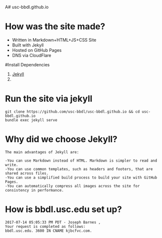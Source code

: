 A# usc-bbdl.github.io


# How was the site made?
- Written in Markdown+HTML+JS+CSS Site
- Built with Jekyll
- Hosted on GitHub Pages
- DNS via CloudFlare


#Install Dependencies  
1. [Jekyll](https://jekyllrb.com/docs/installation/)
1.

# Run the site via jekyll
```
git clone https://github.com/usc-bbdl/usc-bbdl.github.io && cd usc-bbdl.github.io
bundle exec jekyll serve
```


# Why did we choose Jekyll?

```
The main advantages of Jekyll are:

-You can use Markdown instead of HTML. Markdown is simpler to read and write.
-You can use common templates, such as headers and footers, that are shared across files.
-You can use a simplified build process to build your site with GitHub Pages.
-You can automatically compress all images across the site for consistency in performance.
```

# How is bbdl.usc.edu set up?
```
2017-07-14 05:05:33 PM PDT - Joseph Barnes ,
Your request is completed as follows:
bbdl.usc.edu. 3600 IN CNAME kjbcfvc.com.
```
